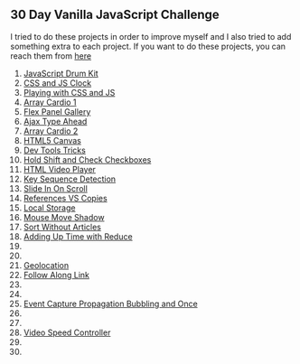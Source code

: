##                                          30 Day Vanilla JavaScript Challenge

I tried to do these projects in order to improve myself and I also tried to add something extra to each project.
If you want to do these projects, you can reach them from [here](https://javascript30.com/)


01. [JavaScript Drum Kit](https://github.com/MMKaragoz/JavaScript30/tree/main/01-Drum-Kit)
02. [CSS and JS Clock](https://github.com/MMKaragoz/JavaScript30/tree/main/02-CSS%2BJS-Clock)
03. [Playing with CSS and JS](https://github.com/MMKaragoz/JavaScript30/tree/main/03-Playing-with-CSS-JS)
04. [Array Cardio 1](https://github.com/MMKaragoz/JavaScript30/tree/main/04-Array-Cardio-1)
05. [Flex Panel Gallery](https://github.com/MMKaragoz/JavaScript30/tree/main/05-Flex-Panel-Gallery)
06. [Ajax Type Ahead](https://github.com/MMKaragoz/JavaScript30/tree/main/06-Ajax-Type-Ahead)
07. [Array Cardio 2](https://github.com/MMKaragoz/JavaScript30/tree/main/07-Array-Cardio-2)
08. [HTML5 Canvas](https://github.com/MMKaragoz/JavaScript30/tree/main/08-HTML-Canvas)
09. [Dev Tools Tricks](https://github.com/MMKaragoz/JavaScript30/tree/main/09-Dev-Tools-Tricks)
10. [Hold Shift and Check Checkboxes](https://github.com/MMKaragoz/JavaScript30/tree/main/10-Hold-Shift-Check-Checkboxes)
11. [HTML Video Player](https://github.com/MMKaragoz/JavaScript30/tree/main/11-HTML-Video-Player)
12. [Key Sequence Detection](https://github.com/MMKaragoz/JavaScript30/tree/main/12-Key-Sequence-Detection)
13. [Slide In On Scroll](https://github.com/MMKaragoz/JavaScript30/tree/main/13-Slide-In-On-Scroll)
14. [References VS Copies](https://github.com/MMKaragoz/JavaScript30/tree/main/14-References-VS-Copies)
15. [Local Storage](https://github.com/MMKaragoz/JavaScript30/tree/main/15-LocalStorage)
16. [Mouse Move Shadow](https://github.com/MMKaragoz/JavaScript30/tree/main/16-Mouse-Move-Shadow)
17. [Sort Without Articles](https://github.com/MMKaragoz/JavaScript30/tree/main/17-Sort-Without-Articles)
18. [Adding Up Time with Reduce](https://github.com/MMKaragoz/JavaScript30/tree/main/18-Adding-Up-Times-with-Reduce)
19. 
20.
21. [Geolocation](https://github.com/MMKaragoz/JavaScript30/tree/main/21-Geolocation)
22. [Follow Along Link](https://github.com/MMKaragoz/JavaScript30/tree/main/22-Follow-Along-Link)
23.
24.
25. [Event Capture Propagation Bubbling and Once](https://github.com/MMKaragoz/JavaScript30/tree/main/25-Event-Capture-Propagation-Bubbling-and-Once)
26.
27.
28. [Video Speed Controller](https://github.com/MMKaragoz/JavaScript30/tree/main/28-Video-Speed-Controller)
29.
30.
